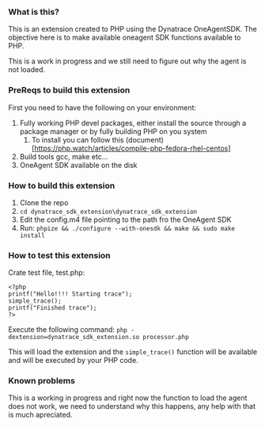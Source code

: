 ### What is this?

This is an extension created to PHP using the Dynatrace OneAgentSDK. The objective here is to make available oneagent SDK functions available to PHP.

This is a work in progress and we still need to figure out why the agent is not loaded.

### PreReqs to build this extension

First you need to have the following on your environment:

1. Fully working PHP devel packages, either install the source through a package manager or by fully building PHP on you system
    1. To install you can follow this (document)[https://php.watch/articles/compile-php-fedora-rhel-centos]
2. Build tools gcc, make etc...
3. OneAgent SDK available on the disk

### How to build this extension

1. Clone the repo
2. ```cd dynatrace_sdk_extension\dynatrace_sdk_extension```
3. Edit the config.m4 file pointing to the path fro the OneAgent SDK
4. Run: ```phpize && ./configure --with-onesdk && make && sudo make install```

### How to test this extension

Crate test file, test.php:

```
<?php
printf("Hello!!!! Starting trace");
simple_trace();
printf("Finished trace");
?>
```

Execute the following command: ```php -dextension=dynatrace_sdk_extension.so processor.php```

This will load the extension and the ```simple_trace()``` function will be available and will be executed by your PHP code.

### Known problems

This is a working in progress and right now the function to load the agent does not work, we need to understand why this happens, any help with that is much apreciated.